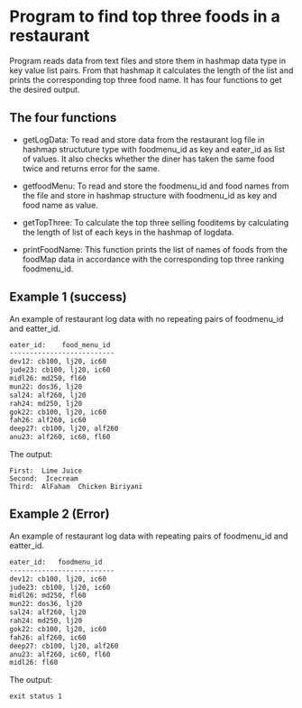 # Program to find top three foods in a restaurant

Program reads data from text files and store them in hashmap data type in key value list pairs. From that hashmap it calculates the length of the list and prints the corresponding top three food name. 
It has four functions to get the desired output.




## The four functions
-  getLogData: To read and store data from the restaurant log file in hashmap structuture type with foodmenu_id as key and eater_id as list of values. It also checks whether the diner has taken the same food twice and returns error for the same.

-  getfoodMenu: To read and store the foodmenu_id and food names from the file and store in hashmap structure with foodmenu_id as key and food name as value.

-  getTopThree: To calculate the top three selling fooditems by calculating the length of list of each keys in the hashmap of logdata.

-  printFoodName: This function prints the list of names of foods from the foodMap data in accordance with the corresponding top three ranking foodmenu_id.

## Example 1 (success)

An example of restaurant log data with no repeating pairs of foodmenu_id and eatter_id.
```bash
eater_id:    food_menu_id
--------------------------
dev12: cb100, lj20, ic60
jude23: cb100, lj20, ic60
midl26: md250, fl60
mun22: dos36, lj20
sal24: alf260, lj20
rah24: md250, lj20
gok22: cb100, lj20, ic60
fah26: alf260, ic60
deep27: cb100, lj20, alf260
anu23: alf260, ic60, fl60
```

The output:
```
First:  Lime Juice
Second:  Icecream
Third:  AlFaham  Chicken Biriyani
```

##  Example 2 (Error)

An example of restaurant log data with repeating pairs of foodmenu_id and eatter_id.
```bash
eater_id:   foodmenu_id
--------------------------
dev12: cb100, lj20, ic60
jude23: cb100, lj20, ic60
midl26: md250, fl60
mun22: dos36, lj20
sal24: alf260, lj20
rah24: md250, lj20
gok22: cb100, lj20, ic60
fah26: alf260, ic60
deep27: cb100, lj20, alf260
anu23: alf260, ic60, fl60
midl26: fl60 
```

The output:
```2022/09/23 20:13:49 Dinner eaten same food twice.
exit status 1
```
